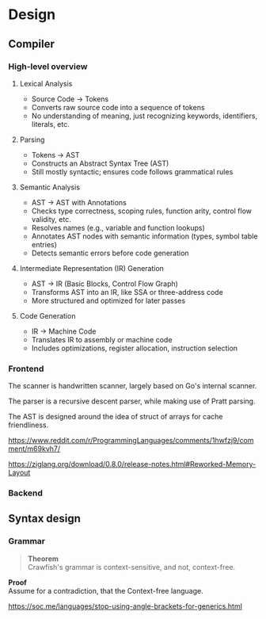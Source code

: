 # Design

## Compiler

### High-level overview

1. Lexical Analysis
   - Source Code → Tokens
   - Converts raw source code into a sequence of tokens
   - No understanding of meaning, just recognizing keywords, identifiers, literals, etc.

2. Parsing
   - Tokens → AST
   - Constructs an Abstract Syntax Tree (AST)
   - Still mostly syntactic; ensures code follows grammatical rules

3. Semantic Analysis
   - AST → AST with Annotations
   - Checks type correctness, scoping rules, function arity, control flow validity, etc.
   - Resolves names (e.g., variable and function lookups)
   - Annotates AST nodes with semantic information (types, symbol table entries)
   - Detects semantic errors before code generation

4. Intermediate Representation (IR) Generation
   - AST → IR (Basic Blocks, Control Flow Graph)
   - Transforms AST into an IR, like SSA or three-address code
   - More structured and optimized for later passes

5. Code Generation
   - IR → Machine Code
   - Translates IR to assembly or machine code
   - Includes optimizations, register allocation, instruction selection

### Frontend

The scanner is handwritten scanner, largely based on Go's internal scanner.

The parser is a recursive descent parser, while making use of Pratt parsing.

The AST is designed around the idea of struct of arrays for cache friendliness.

https://www.reddit.com/r/ProgrammingLanguages/comments/1hwfzj9/comment/m69kvh7/

https://ziglang.org/download/0.8.0/release-notes.html#Reworked-Memory-Layout

### Backend

## Syntax design

### Grammar

> **Theorem**\
> Crawfish's grammar is context-sensitive, and not, context-free.

**Proof**\
Assume for a contradiction, that the Context-free language.

https://soc.me/languages/stop-using-angle-brackets-for-generics.html
